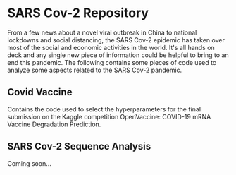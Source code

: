 # SARS Cov-2 Repository 

From a few news about a novel viral outbreak in China to national lockdowns and social distancing, the SARS Cov-2 epidemic has taken over most of the social and economic activities in the world. It's all hands on deck and any single new piece of information could be helpful to bring to an end this pandemic. The following contains some pieces of code used to analyze some aspects related to the SARS Cov-2 pandemic. 

## Covid Vaccine

Contains the code used to select the hyperparameters for the final submission on the Kaggle competition OpenVaccine: COVID-19 mRNA Vaccine Degradation Prediction. 

## SARS Cov-2 Sequence Analysis 

Coming soon… 
